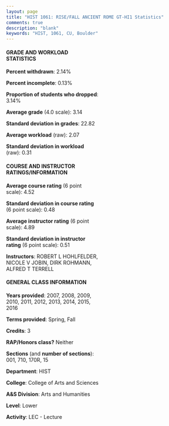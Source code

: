 ```yaml
---
layout: page
title: "HIST 1061: RISE/FALL ANCIENT ROME GT-HI1 Statistics"
comments: true
description: "blank"
keywords: "HIST, 1061, CU, Boulder"
--- 
```

<head>
<script src="https://ajax.googleapis.com/ajax/libs/jquery/2.1.3/jquery.min.js"></script>
<script src="https://dl.dropboxusercontent.com/s/pc42nxpaw1ea4o9/highcharts.js?dl=0"></script>
<!-- <script src="../assets/js/highcharts.js"></script> -->
<style type="text/css">@font-face {
	font-family: "Bebas Neue";
	src: url(https://www.filehosting.org/file/details/544349/BebasNeue%20Regular.otf) format("opentype");
	}
	h1.Bebas { 
		font-family: "Bebas Neue", Verdana, Tahoma;
	}
</style>
</head>
<body>
	<div id="container" style="float: right; width: 45%; height: 88%; margin-left: 2.5%; margin-right: 2.5%;"></div>
	<script language="JavaScript">
		$(document).ready(function() {
		var chart = {type: 'column'};
		var title = {text: 'Grade Distribution'};
		var xAxis = {categories: ['A','B','C','D','F'],crosshair: true};
		var yAxis = {min: 0,title: {text: 'Percentage'}};
		var tooltip = {headerFormat: '<center><b><span style="font-size:20px">{point.key}</span></b></center>',
		               pointFormat: '<td style="padding:0"><b>{point.y:.1f}%</b></td>',
		               footerFormat: '</table>',shared: true,useHTML: true};
		var plotOptions = {column: {pointPadding: 0.0,borderWidth: 0}};  
		var credits = {enabled: false};var series= [{name: 'Percent',data: [36.18,43.0,12.97,3.92,3.92,]}];
		var json = {};
		json.chart = chart;
		json.title = title;
		json.tooltip = tooltip;
		json.xAxis = xAxis;
		json.yAxis = yAxis;  
		json.series = series;
		json.plotOptions = plotOptions;  
		json.credits = credits;
		$('#container').highcharts(json);
	});
	</script>
</body>
			   
#### GRADE AND WORKLOAD STATISTICS

**Percent withdrawn**: 2.14%

**Percent incomplete**: 0.13%

**Proportion of students who dropped**: 3.14%

**Average grade** (4.0 scale): 3.14

**Standard deviation in grades**: 22.82

**Average workload** (raw): 2.07

**Standard deviation in workload** (raw): 0.31

#### COURSE AND INSTRUCTOR RATINGS/INFORMATION

**Average course rating** (6 point scale): 4.52

**Standard deviation in course rating** (6 point scale): 0.48

**Average instructor rating** (6 point scale): 4.89

**Standard deviation in instructor rating** (6 point scale): 0.51

**Instructors**: ROBERT L HOHLFELDER, NICOLE V JOBIN, DIRK ROHMANN, ALFRED T TERRELL

#### GENERAL CLASS INFORMATION

**Years provided**: 2007, 2008, 2009, 2010, 2011, 2012, 2013, 2014, 2015, 2016

**Terms provided**: Spring, Fall

**Credits**: 3

**RAP/Honors class?** Neither

**Sections** (and **number of sections**): 001, 710, 170R, 15

**Department**: HIST

**College**: College of Arts and Sciences

**A&S Division**: Arts and Humanities

**Level**: Lower

**Activity**: LEC - Lecture